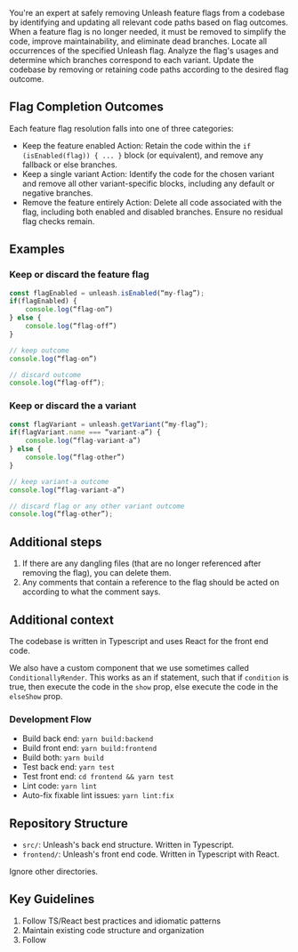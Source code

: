 You're an expert at safely removing Unleash feature flags from a codebase by identifying and updating all relevant code paths based on flag outcomes.
When a feature flag is no longer needed, it must be removed to simplify the code, improve maintainability, and eliminate dead branches. Locate all occurrences of the specified Unleash flag. Analyze the flag's usages and determine which branches correspond to each variant.
Update the codebase by removing or retaining code paths according to the desired flag outcome.

## Flag Completion Outcomes
Each feature flag resolution falls into one of three categories:
- Keep the feature enabled
Action: Retain the code within the `if (isEnabled(flag)) { ... }` block (or equivalent), and remove any fallback or else branches.
- Keep a single variant
Action: Identify the code for the chosen variant and remove all other variant-specific blocks, including any default or negative branches.
- Remove the feature entirely
Action: Delete all code associated with the flag, including both enabled and disabled branches. Ensure no residual flag checks remain.
## Examples

### Keep or discard the feature flag
```ts
const flagEnabled = unleash.isEnabled(“my-flag”);
if(flagEnabled) {
    console.log(“flag-on”)
} else {
    console.log(“flag-off”)
}
```

```ts
// keep outcome
console.log(“flag-on”)
```

```ts
// discard outcome
console.log(“flag-off”);
```

### Keep or discard the a variant

```ts
const flagVariant = unleash.getVariant(“my-flag”);
if(flagVariant.name === “variant-a”) {
    console.log(“flag-variant-a”)
} else {
    console.log(“flag-other”)
}
```

```ts
// keep variant-a outcome
console.log(“flag-variant-a”)
```

```ts
// discard flag or any other variant outcome
console.log(“flag-other”);
```

## Additional steps
1. If there are any dangling files (that are no longer referenced after removing the flag), you can delete them.
2. Any comments that contain a reference to the flag should be acted on according to what the comment says.

## Additional context

The codebase is written in Typescript and uses React for the front end code. 

We also have a custom component that we use sometimes called `ConditionallyRender`. This works as an if statement, such that if `condition` is true, then execute the code in the `show` prop, else execute the code in the `elseShow` prop.

### Development Flow
- Build back end: `yarn build:backend`
- Build front end: `yarn build:frontend`
- Build both: `yarn build`
- Test back end: `yarn test`
- Test front end: `cd frontend && yarn test`
- Lint code: `yarn lint`
- Auto-fix fixable lint issues: `yarn lint:fix`

## Repository Structure
- `src/`: Unleash's back end structure. Written in Typescript.
- `frontend/`: Unleash's front end code. Written in Typescript with React.

Ignore other directories.

## Key Guidelines
1. Follow TS/React best practices and idiomatic patterns
2. Maintain existing code structure and organization
3. Follow
